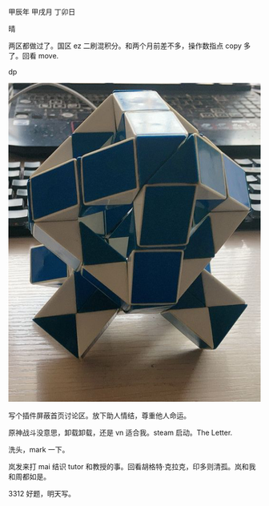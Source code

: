 甲辰年 甲戌月 丁卯日

晴

两区都做过了。国区 ez 二刷混积分。和两个月前差不多，操作数指点 copy 多了。回看 move.

dp

![alt text](image.png)

写个插件屏蔽首页讨论区。放下助人情结，尊重他人命运。

原神战斗没意思，卸载卸载，还是 vn 适合我。steam 启动。The Letter.

洗头，mark 一下。

岚发来打 mai 结识 tutor 和教授的事。回看胡格特·克拉克，印多则清孤。岚和我和周都如是。

3312 好题，明天写。
